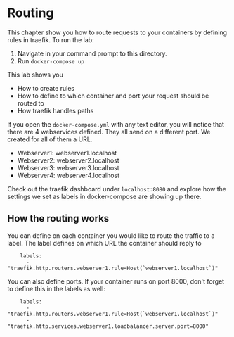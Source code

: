 # Routing
This chapter show you how to route requests to your containers by defining rules in traefik.
To run the lab:
1. Navigate in your command prompt to this directory.
2. Run `docker-compose up`

This lab shows you
* How to create rules
* How to define to which container and port your request should be routed to
* How traefik handles paths

If you open the `docker-compose.yml` with any text editor, you will notice that there are 4 webservices defined. They all send on a different port. 
We created for all of them a URL. 
* Webserver1: webserver1.localhost
* Webserver2: webserver2.localhost
* Webserver3: webserver3.localhost
* Webserver4: webserver4.localhost

Check out the traefik dashboard under `localhost:8080` and explore how the settings we set as labels in docker-compose are showing up there.

## How the routing works
You can define on each container you would like to route the traffic to a label.
The label defines on which URL the container should reply to
```
    labels: 
      - "traefik.http.routers.webserver1.rule=Host(`webserver1.localhost`)"
```
You can also define ports. If your container runs on port 8000, don't forget to define this in the labels as well:
```
    labels: 
      - "traefik.http.routers.webserver1.rule=Host(`webserver1.localhost`)"
      - "traefik.http.services.webserver1.loadbalancer.server.port=8000"
```
